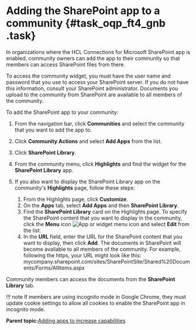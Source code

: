 # Adding the SharePoint app to a community {#task_oqp_ft4_gnb .task}

In organizations where the HCL Connections for Microsoft SharePoint app is enabled, community owners can add the app to their community so that members can access SharePoint files from there.

To access the community widget, you must have the user name and password that you use to access your SharePoint server. If you do not have this information, consult your SharePoint administrator. Documents you upload to the community from SharePoint are available to all members of the community.

To add the SharePoint app to your community:

1.  From the navigation bar, click **Communities** and select the community that you want to add the app to.

2.  Click **Community Actions** and select **Add Apps** from the list.

3.  Click **SharePoint Library**.

4.  From the community menu, click **Highlights** and find the widget for the **SharePoint Library** app.

5.  If you also want to display the SharePoint Library app on the community's **Highlights** page, follow these steps:

    1.  From the Highlights page, click **Customize**.
    2.  On the **Apps** tab, select **Add Apps** and then **SharePoint Library**.
    3.  Find the **SharePoint Library** card on the Highlights page. To specify the SharePoint content that you want to display in the community, click the **Menu** icon ![App or widget menu icon](images/highlights_menu.png) and select **Edit** from the list.
    4.  In the **URL** field, enter the URL for the SharePoint content that you want to display, then click **Add**. The documents in SharePoint will become available to all members of the community. For example, following the https, your URL might look like this: mycompany.sharepoint.com/sites/SharePointSite/Shared%20Documents/Forms/AllItems.aspx

Community members can access the documents from the **SharePoint Library** tab.

!!! note
    If members are using incognito mode in Google Chrome, they must update cookie settings to allow all cookies to enable the SharePoint app in incognito mode.

**Parent topic:**[Adding apps to increase capabilities](../communities/c_com_add_widgets.md)

